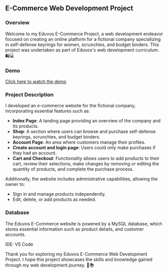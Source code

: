 ## E-Commerce Web Development Project

### Overview

Welcome to my Eduvos E-Commerce Project, a web development endeavor focused on creating an online platform for a fictional company specializing in self-defense keyrings for women, scrunchies, and budget binders. This project was undertaken as part of Eduvos's web development curriculum. 🛍️💻

### Demo
[Click here to watch the demo](https://www.loom.com/share/c4b137383b2d4f6db53b0a70b76c3e41?sid=3f8517fd-9d5a-44a5-aa6a-497d200c08e0)

### Project Description
I developed an e-commerce website for the fictional company, incorporating essential features such as:

- **Index Page**: A landing page providing an overview of the company and its products.
- **Shop**: A section where users can browse and purchase self-defense keyrings, scrunchies, and budget binders.
- **Account Page**: An area where customers manage their profiles.
- **Create account and login page**: Users could only make purchases if they had an account.
- **Cart and Checkout**: Functionality allows users to add products to their cart, review their selections, make changes by removing or editing the quantity of products, and complete the purchase process.

Additionally, the website includes administrative capabilities, allowing the owner to:

- Sign in and manage products independently.
- Edit, delete, or add products as needed.

### Database
The Eduvos E-Commerce website is powered by a MySQL database, which stores essential information such as product details, and customer accounts.

IDE: VS Code

Thank you for exploring my Eduvos E-Commerce Web Development Project. I hope this project showcases the skills and knowledge gained through my web development journey. 🚀📚
